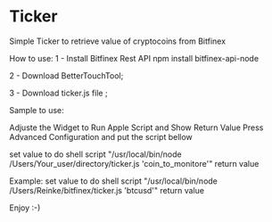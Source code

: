 # Ticker
Simple Ticker to retrieve value of cryptocoins from Bitfinex


How to use:
1 - Install Bitfinex Rest API
  npm install bitfinex-api-node

2 - Download BetterTouchTool;

3 - Download ticker.js file ;

Sample to use:

Adjuste the Widget to Run Apple Script and Show Return Value
Press Advanced Configuration and put the script bellow

set value to do shell script "/usr/local/bin/node /Users/Your_user/directory/ticker.js 'coin_to_monitore'"
return value

Example:
set value to do shell script "/usr/local/bin/node /Users/Reinke/bitfinex/ticker.js 'btcusd'"
return value

Enjoy :-)
